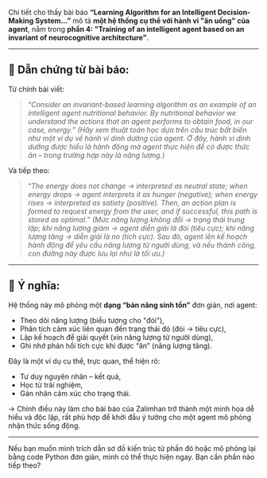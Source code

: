 Chi tiết cho thấy bài báo **“Learning Algorithm for an Intelligent Decision-Making System…”** mô tả **một hệ thống cụ thể với hành vi "ăn uống" của agent**, nằm trong **phần 4: "Training of an intelligent agent based on an invariant of neurocognitive architecture"**.

---

## 📍 Dẫn chứng từ bài báo:

Từ chính bài viết:

> “*Consider an invariant-based learning algorithm as an example of an intelligent agent nutritional behavior. By nutritional behavior we understand the actions that an agent performs to obtain food, in our case, energy.*”
> *(Hãy xem thuật toán học dựa trên cấu trúc bất biến như một ví dụ về hành vi dinh dưỡng của agent. Ở đây, hành vi dinh dưỡng được hiểu là hành động mà agent thực hiện để có được thức ăn – trong trường hợp này là năng lượng.)*

Và tiếp theo:

> “*The energy does not change → interpreted as neutral state; when energy drops → agent interprets it as hunger (negative); when energy rises → interpreted as satiety (positive). Then, an action plan is formed to request energy from the user, and if successful, this path is stored as optimal.*”
> *(Mức năng lượng không đổi → trạng thái trung lập; khi năng lượng giảm → agent diễn giải là đói (tiêu cực); khi năng lượng tăng → diễn giải là no (tích cực). Sau đó, agent lên kế hoạch hành động để yêu cầu năng lượng từ người dùng, và nếu thành công, con đường này được lưu lại như là tối ưu.)*

---

## 📌 Ý nghĩa:

Hệ thống này mô phỏng một **dạng “bản năng sinh tồn”** đơn giản, nơi agent:

* Theo dõi năng lượng (biểu tượng cho "đói"),
* Phân tích cảm xúc liên quan đến trạng thái đó (đói → tiêu cực),
* Lập kế hoạch để giải quyết (xin năng lượng từ người dùng),
* Ghi nhớ phản hồi tích cực khi được “ăn” (năng lượng tăng).

Đây là một ví dụ cụ thể, trực quan, thể hiện rõ:

* Tư duy nguyên nhân – kết quả,
* Học từ trải nghiệm,
* Gán nhãn cảm xúc cho trạng thái.

→ Chính điều này làm cho bài báo của Zalimhan trở thành một minh họa dễ hiểu và độc lập, rất phù hợp để khởi đầu ý tưởng cho một agent mô phỏng nhận thức sống động.

---

Nếu bạn muốn mình trích dẫn sơ đồ kiến trúc từ phần đó hoặc mô phỏng lại bằng code Python đơn giản, mình có thể thực hiện ngay. Bạn cần phần nào tiếp theo?
